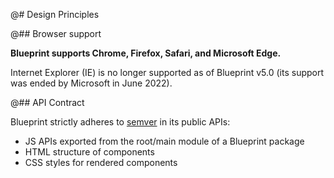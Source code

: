@# Design Principles

@## Browser support

**Blueprint supports Chrome, Firefox, Safari, and Microsoft Edge.**

Internet Explorer (IE) is no longer supported as of Blueprint v5.0 (its support was ended by Microsoft in June 2022).

@## API Contract

Blueprint strictly adheres to [semver](https://semver.org/) in its public APIs:

-   JS APIs exported from the root/main module of a Blueprint package
-   HTML structure of components
-   CSS styles for rendered components
